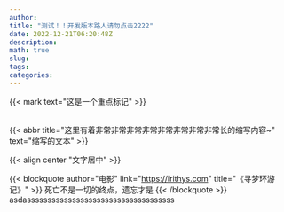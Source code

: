 ```yaml
---
author: 
title: "测试！！开发版本路人请勿点击2222"
date: 2022-12-21T06:20:48Z
description: 
math: true
slug: 
tags:
categories:
---
```

<link rel="stylesheet" href="APlayer.min.css">
<div id="aplayer"></div>
<script src="APlayer.min.js"></script>


{{< mark text="这是一个重点标记" >}}

<br>
{{< abbr title="这里有着非常非常非常非常非常非常非常非常长的缩写内容~" text="缩写的文本" >}}

{{< align center "文字居中" >}}

{{< blockquote author="电影" link="https://irithys.com" title="《寻梦环游记》" >}}
死亡不是一切的终点，遗忘才是
{{< /blockquote >}}
asdassssssssssssssssssssssssssssssssssss